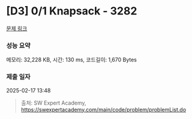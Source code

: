 # [D3] 0/1 Knapsack - 3282 

[문제 링크](https://swexpertacademy.com/main/code/problem/problemDetail.do?contestProbId=AWBJAVpqrzQDFAWr) 

### 성능 요약

메모리: 32,228 KB, 시간: 130 ms, 코드길이: 1,670 Bytes

### 제출 일자

2025-02-17 13:48



> 출처: SW Expert Academy, https://swexpertacademy.com/main/code/problem/problemList.do